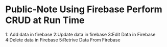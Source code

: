 # Public-Note Using Firebase Perform CRUD at Run Time
1: Add data in firebase
2:Update data in firebase
3:Edit Data in Firebase
4:Delete data in Firebase
5:Retrive Data From Firebase
